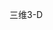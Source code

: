 <span data-ttu-id="3987b-101">三维</span><span class="sxs-lookup"><span data-stu-id="3987b-101">3-D</span></span>